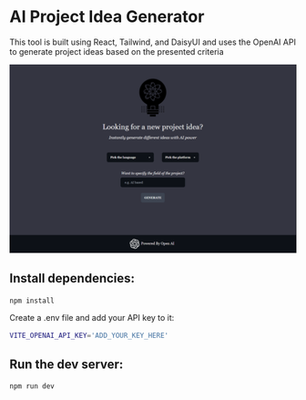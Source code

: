 # AI Project Idea Generator

This tool is built using React, Tailwind, and DaisyUI and uses the OpenAI API to generate project ideas based on the presented criteria

<div style="text-align:center">
<img src="./public/screenshot.png" width="830">
</div>

## Install dependencies:

```bash
npm install
```

Create a .env file and add your API key to it:

```bash
VITE_OPENAI_API_KEY='ADD_YOUR_KEY_HERE'
```

## Run the dev server:

```bash
npm run dev
```
